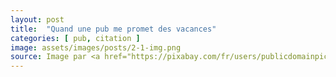```yaml
---
layout: post
title:  "Quand une pub me promet des vacances"
categories: [ pub, citation ]
image: assets/images/posts/2-1-img.png
source: Image par <a href="https://pixabay.com/fr/users/publicdomainpictures-14/?utm_source=link-attribution&amp;utm_medium=referral&amp;utm_campaign=image&amp;utm_content=21603">PublicDomainPictures</a> de <a href="https://pixabay.com/fr/?utm_source=link-attribution&amp;utm_medium=referral&amp;utm_campaign=image&amp;utm_content=21603">Pixabay</a>
---
```

